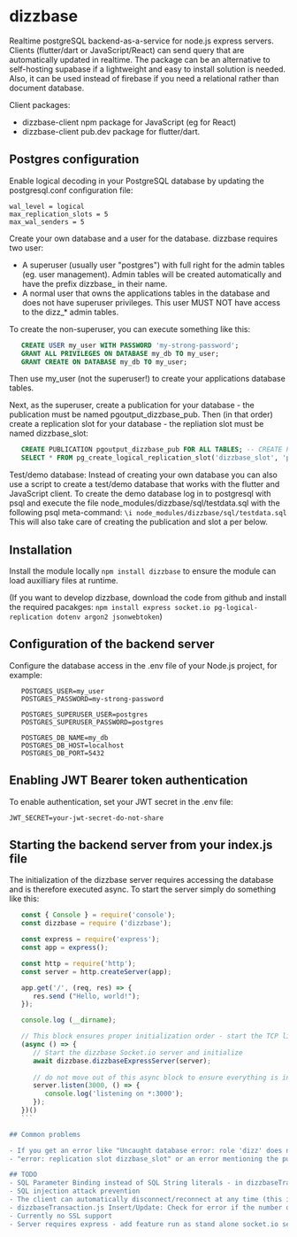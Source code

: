 # dizzbase
Realtime postgreSQL backend-as-a-service for node.js express servers.
Clients (flutter/dart or JavaScript/React) can send query that are automatically updated in realtime.
The package can be an alternative to self-hosting supabase if a lightweight and easy to install solution is needed.
Also, it can be used instead of firebase if you need a relational rather than document database. 

Client packages:
   - dizzbase-client npm package for JavaScript (eg for React)
   - dizzbase-client pub.dev package for flutter/dart.

## Postgres configuration
Enable logical decoding in your PostgreSQL database by updating the postgresql.conf configuration file: 
   ```
   wal_level = logical 
   max_replication_slots = 5 
   max_wal_senders = 5
   ```

Create your own database and a user for the database. dizzbase requires two user:
- A superuser (usually user "postgres") with full right for the admin tables (eg. user management). Admin tables will be created automatically and have the prefix dizzbase_ in their name.
- A normal user that owns the applications tables in the database and does not have superuser privileges. This user MUST NOT have access to the dizz_* admin tables.

To create the non-superuser, you can execute something like this:
```SQL
   CREATE USER my_user WITH PASSWORD 'my-strong-password';
   GRANT ALL PRIVILEGES ON DATABASE my_db TO my_user;
   GRANT CREATE ON DATABASE my_db TO my_user;
```
Then use my_user (not the superuser!) to create your applications database tables.  

Next, as the superuser, create a publication for your database - the publication must be named pgoutput_dizzbase_pub.
Then (in that order) create a replication slot for your database - the repliation slot must be named dizzbase_slot:
```SQL
   CREATE PUBLICATION pgoutput_dizzbase_pub FOR ALL TABLES; -- CREATE PUBLICATION NEED TO BE BEFORE SLOT CREATION
   SELECT * FROM pg_create_logical_replication_slot('dizzbase_slot', 'pgoutput');
```

Test/demo database: Instead of creating your own database you can also use a script to create a test/demo database that works with the flutter and JavaScript client.
To create the demo database log in to postgresql with psql and execute the file node_modules/dizzbase/sql/testdata.sql with the following psql meta-command:
```\i node_modules/dizzbase/sql/testdata.sql```
This will also take care of creating the publication and slot a per below.

## Installation
Install the module locally ```npm install dizzbase``` to ensure the module can load auxilliary files at runtime.

(If you want to develop dizzbase, download the code from github and install the required pacakges: ```npm install express socket.io pg-logical-replication dotenv argon2 jsonwebtoken```)

## Configuration of the backend server

Configure the database access in the .env file of your Node.js project, for example:
```
   POSTGRES_USER=my_user
   POSTGRES_PASSWORD=my-strong-password

   POSTGRES_SUPERUSER_USER=postgres
   POSTGRES_SUPERUSER_PASSWORD=postgres

   POSTGRES_DB_NAME=my_db
   POSTGRES_DB_HOST=localhost
   POSTGRES_DB_PORT=5432
```
## Enabling JWT Bearer token authentication

To enable authentication, set your JWT secret in the .env file:
   ```
   JWT_SECRET=your-jwt-secret-do-not-share
   ```
## Starting the backend server from your index.js file

   The initialization of the dizzbase server requires accessing the database and is therefore executed async. To start the server simply do something like this:
   ```js
      const { Console } = require('console');
      const dizzbase = require ('dizzbase');

      const express = require('express');
      const app = express();

      const http = require('http');
      const server = http.createServer(app);

      app.get('/', (req, res) => {
         res.send ("Hello, world!");
      });

      console.log (__dirname);

      // This block ensures proper initialization order - start the TCP listener after everything has been initialized:
      (async () => {
         // Start the dizzbase Socket.io server and initialize
         await dizzbase.dizzbaseExpressServer(server);
         
         // do not move out of this async block to ensure everything is initialized properly
         server.listen(3000, () => {
            console.log('listening on *:3000');
         });    
      })()
      ```

## Common problems

- If you get an error like "Uncaught database error: role 'dizz' does not exist" you are probably missing the .env file with the database connection parameters.
- "error: replication slot dizzbase_slot" or an error mentioning the publication pgoutput_dizzbase_pub might indicate that you did not create publication/replication (or created them in the wrong database) or that the statements were executed in the wrong order.

## TODO
- SQL Parameter Binding instead of SQL String literals - in dizzbaseTransactions.j and dizzbaseQuery.js
- SQL injection attack prevention
- The client can automatically disconnect/reconnect at any time (this is a Socket.IO feature). How are the dizzbaseConnection objects on the client and on the server rebuild in this case
- dizzbaseTransaction.js Insert/Update: Check for error if the number of field and values are not equal
- Currently no SSL support
- Server requires express - add feature run as stand alone socket.io server

